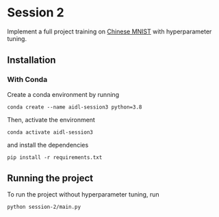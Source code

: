 # Session 2
Implement a full project training on [Chinese MNIST](https://www.kaggle.com/gpreda/chinese-mnist) with hyperparameter tuning.
## Installation
### With Conda
Create a conda environment by running
```
conda create --name aidl-session3 python=3.8
```
Then, activate the environment
```
conda activate aidl-session3
```
and install the dependencies
```
pip install -r requirements.txt
```
## Running the project

To run the project without hyperparameter tuning, run
```
python session-2/main.py
```
